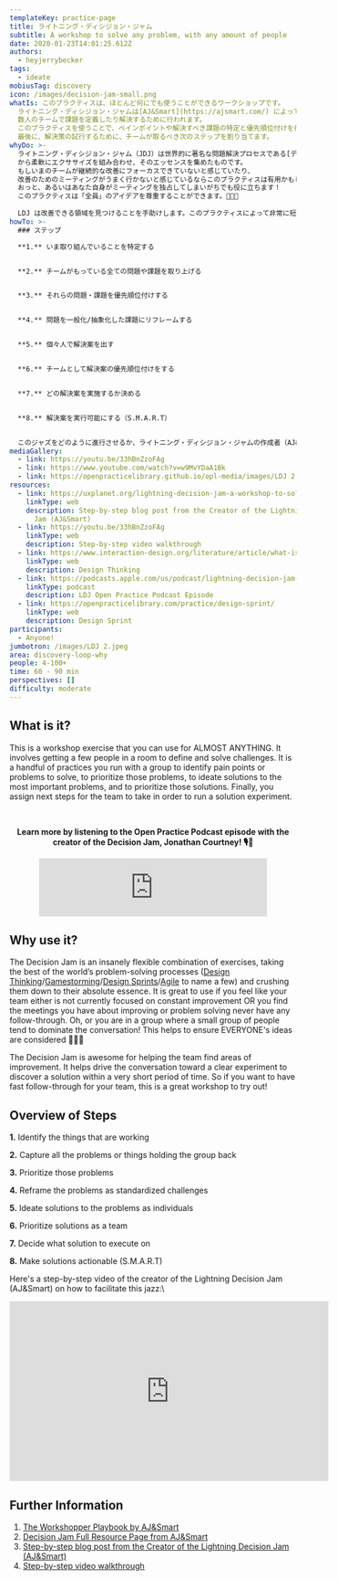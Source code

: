 ```yaml
---
templateKey: practice-page
title: ライトニング・ディシジョン・ジャム
subtitle: A workshop to solve any problem, with any amount of people
date: 2020-01-23T14:01:25.612Z
authors:
  - heyjerrybecker
tags:
  - ideate
mobiusTag: discovery
icon: /images/decision-jam-small.png
whatIs: このプラクティスは、ほとんど何にでも使うことができるワークショップです。
  ライトニング・ディシジョン・ジャムは[AJ&Smart](https://ajsmart.com/) によって作られたもので、
  数人のチームで課題を定義したり解決するために行われます。
  このプラクティスを使うことで、ペインポイントや解決すべき課題の特定と優先順位付けを行い、最も重要な課題に対する解決策のアイデア出しと優先順位付けを行うことができます。
  最後に、解決策の試行するために、チームが取るべき次のステップを割り当てます。
whyDo: >-
  ライトニング・ディシジョン・ジャム（JDJ）は世界的に著名な問題解決プロセスである[デザイン思考](https://www.interaction-design.org/literature/article/what-is-design-thinking-and-why-is-it-so-popular)/[Gamestorming](https://gamestorming.com/)/ [デザインスプリント](https://openpracticelibrary.com/practice/design-sprint/)/[Agile](http://www.agilenutshell.com/)
  から柔軟にエクササイズを組み合わせ、そのエッセンスを集めたものです。
  もしいまのチームが継続的な改善にフォーカスできていないと感じていたり、
  改善のためのミーティングがうまく行かないと感じているならこのプラクティスは有用かもしれません。
  おっと、あるいはあなた自身がミーティングを独占してしまいがちでも役に立ちます！
  このプラクティスは「全員」のアイデアを尊重することができます。👏👏👏
  
  LDJ は改善できる領域を見つけることを手助けします。このプラクティスによって非常に短い期間で解決案を見つけるための会話を促進します。ですから、素早く改善活動を行いたいなら非常に効果的ですので、是非試してみてください。
howTo: >-
  ### ステップ

  **1.** いま取り組んでいることを特定する


  **2.** チームがもっている全ての問題や課題を取り上げる


  **3.** それらの問題・課題を優先順位付けする


  **4.** 問題を一般化/抽象化した課題にリフレームする


  **5.** 個々人で解決案を出す


  **6.** チームとして解決案の優先順位付けをする


  **7.** どの解決案を実施するか決める


  **8.** 解決案を実行可能にする（S.M.A.R.T）


  このジャズをどのように進行させるか、ライトニング・ディシジョン・ジャムの作成者（AJ&Smart）によるステップバイステップのビデオを下のギャラリーでご覧ください。
mediaGallery:
  - link: https://youtu.be/33hBnZzoFAg
  - link: https://www.youtube.com/watch?v=w9MvYDaA1Bk
  - link: https://openpracticelibrary.github.io/opl-media/images/LDJ 2.jpeg
resources:
  - link: https://uxplanet.org/lightning-decision-jam-a-workshop-to-solve-any-problem-65bb42af41dc
    linkType: web
    description: Step-by-step blog post from the Creator of the Lightning Decision
      Jam (AJ&Smart)
  - link: https://youtu.be/33hBnZzoFAg
    linkType: web
    description: Step-by-step video walkthrough
  - link: https://www.interaction-design.org/literature/article/what-is-design-thinking-and-why-is-it-so-popular
    linkType: web
    description: Design Thinking
  - link: https://podcasts.apple.com/us/podcast/lightning-decision-jam-w-jonathan-courtney/id1501715186?i=1000476221425
    linkType: podcast
    description: LDJ Open Practice Podcast Episode
  - link: https://openpracticelibrary.com/practice/design-sprint/
    linkType: web
    description: Design Sprint
participants:
  - Anyone!
jumbotron: /images/LDJ 2.jpeg
area: discovery-loop-why
people: 4-100+
time: 60 - 90 min
perspectives: []
difficulty: moderate
---
```

## What is it?

This is a workshop exercise that you can use for ALMOST ANYTHING. It involves getting a few people in a room to define and solve challenges. It is a handful of practices you run with a group to identify pain points or problems to solve, to prioritize those problems, to ideate solutions to the most important problems, and to prioritize those solutions. Finally, you assign next steps for the team to take in order to run a solution experiment.

\
**<div align="center">Learn more by listening to the Open Practice Podcast episode with the creator of the Decision Jam, Jonathan Courtney! 🎙️🌠</div>**

<div align="center"><iframe src="https://anchor.fm/openpracticelibrary/embed/episodes/Lightning-Decision-Jam-w-Jonathan-Courtney-ee9dqi" height="102px" width="400px" frameborder="0" scrolling="no"></iframe></div>

## Why use it?

The Decision Jam is an insanely flexible combination of exercises, taking the best of the world’s problem-solving processes ([Design Thinking](https://www.interaction-design.org/literature/article/what-is-design-thinking-and-why-is-it-so-popular)/[Gamestorming](https://gamestorming.com/)/[Design Sprints](https://openpracticelibrary.com/practice/design-sprint/)/[Agile](http://www.agilenutshell.com/) to name a few) and crushing them down to their absolute essence. It is great to use if you feel like your team either is not currently focused on constant improvement OR you find the meetings you have about improving or problem solving never have any follow-through. Oh, or you are in a group where a small group of people tend to dominate the conversation! This helps to ensure EVERYONE's ideas are considered 👏👏👏

The Decision Jam is awesome for helping the team find areas of improvement. It helps drive the conversation toward a clear experiment to discover a solution within a very short period of time. So if you want to have fast follow-through for your team, this is a great workshop to try out!

## Overview of Steps

**1.** Identify the things that are working

**2.** Capture all the problems or things holding the group back

**3.** Prioritize those problems

**4.** Reframe the problems as standardized challenges

**5.** Ideate solutions to the problems as individuals

**6.** Prioritize solutions as a team

**7.** Decide what solution to execute on

**8.** Make solutions actionable (S.M.A.R.T)

Here's a step-by-step video of the creator of the Lightning Decision Jam (AJ&Smart) on how to facilitate this jazz:\

<iframe width="560" height="315" src="https://www.youtube.com/embed/33hBnZzoFAg" frameborder="0" allow="accelerometer; autoplay; encrypted-media; gyroscope; picture-in-picture" allowfullscreen></iframe>

## Further Information

1. [The Workshopper Playbook by AJ&Smart](https://www.workshopperplaybook.com/ordernow)
2. [Decision Jam Full Resource Page from AJ&Smart](https://ajsmart.com/ldj)
3. [Step-by-step blog post from the Creator of the Lightning Decision Jam (AJ&Smart)](https://uxplanet.org/lightning-decision-jam-a-workshop-to-solve-any-problem-65bb42af41dc)
4. [Step-by-step video walkthrough](https://youtu.be/33hBnZzoFAg)
